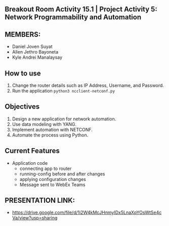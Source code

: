 ## Breakout Room Activity 15.1 | Project Activity 5: Network Programmability and Automation

## MEMBERS:
- Daniel Joven Suyat
- Allen Jethro Bayoneta
- Kyle Andrei Manalaysay

## How to use
1. Change the router details such as IP Address, Username, and Password.
2. Run the application `python3 ncclient-netconf.py`

## Objectives
1. Design a new application for network automation.
2. Use data modeling with YANG.
3. Implement automation with NETCONF.
4. Automate the process using Python.

## Current Features
- Application code
  - connecting app to router
  - running-config before and after changes
  - applying configuration changes
  - Message sent to WebEx Teams

## PRESENTATION LINK:
- https://drive.google.com/file/d/1i2W4kMcJHnmyIDx5LnaXpYOsWtSe4cVa/view?usp=sharing
